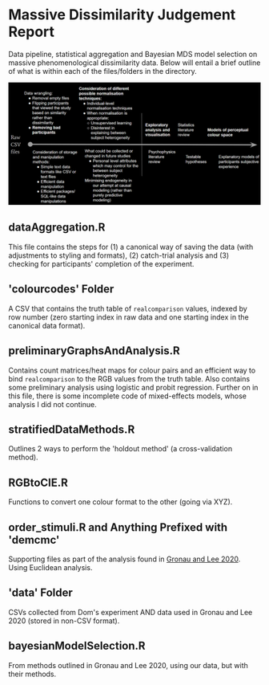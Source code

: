 # Massive Dissimilarity Judgement Report
Data pipeline, statistical aggregation and Bayesian MDS model selection on massive phenomenological dissimilarity data.
Below will entail a brief outline of what is within each of the files/folders in the directory.

![Data pipeline](https://github.com/crstnn/MassiveDissimilarityJudgementReport/blob/master/img/pipline.png)

## dataAggregation.R
This file contains the steps for (1) a canonical way of saving the data (with adjustments to styling and formats), (2) catch-trial analysis and (3) checking for participants' completion of the experiment.

## 'colourcodes' Folder
A CSV that contains the truth table of `realcomparison` values, indexed by row number (zero starting index in raw data and one starting index in the canonical data format).

## preliminaryGraphsAndAnalysis.R
Contains count matrices/heat maps for colour pairs and an efficient way to bind `realcomparison` to the RGB values from the truth table.
Also contains some preliminary analysis using logistic and probit regression.
Further on in this file, there is some incomplete code of mixed-effects models, whose analysis I did not continue.

## stratifiedDataMethods.R
Outlines 2 ways to perform the 'holdout method' (a cross-validation method).

## RGBtoCIE.R
Functions to convert one colour format to the other (going via XYZ).

## order_stimuli.R and Anything Prefixed with 'demcmc'
Supporting files as part of the analysis found in [Gronau and Lee 2020](https://link.springer.com/article/10.1007/s42113-020-00082-y).
Using Euclidean analysis.

## 'data' Folder
CSVs collected from Dom's experiment AND data used in Gronau and Lee 2020 (stored in non-CSV format).

## bayesianModelSelection.R
From methods outlined in Gronau and Lee 2020, using our data, but with their methods.


